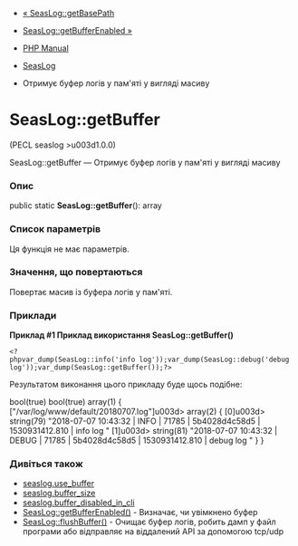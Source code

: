 - [« SeasLog::getBasePath](seaslog.getbasepath.md)
- [SeasLog::getBufferEnabled »](seaslog.getbufferenabled.md)

- [PHP Manual](index.md)
- [SeasLog](class.seaslog.md)
- Отримує буфер логів у пам'яті у вигляді масиву

# SeasLog::getBuffer

(PECL seaslog \>u003d1.0.0)

SeasLog::getBuffer — Отримує буфер логів у пам'яті у вигляді масиву

### Опис

public static **SeasLog::getBuffer**(): array

### Список параметрів

Ця функція не має параметрів.

### Значення, що повертаються

Повертає масив із буфера логів у пам'яті.

### Приклади

**Приклад #1 Приклад використання **SeasLog::getBuffer()****

` <?phpvar_dump(SeasLog::info('info log'));var_dump(SeasLog::debug('debug log'));var_dump(SeasLog::getBuffer());?> `

Результатом виконання цього прикладу буде щось подібне:

bool(true)
bool(true)
array(1) {
["/var/log/www/default/20180707.log"]u003d>
array(2) {
[0]u003d>
string(79) "2018-07-07 10:43:32 | INFO | 71785 | 5b4028d4c58d5 | 1530931412.810 | info log
"
[1]u003d>
string(81) "2018-07-07 10:43:32 | DEBUG | 71785 | 5b4028d4c58d5 | 1530931412.810 | debug log
"
}
}

### Дивіться також

- [seaslog.use_buffer](seaslog.configuration.md#ini.seaslog.use-buffer)
- [seaslog.buffer_size](seaslog.configuration.md#ini.seaslog.buffer-size)
- [seaslog.buffer_disabled_in_cli](seaslog.configuration.md#ini.seaslog.buffer-disabled-in-cli)
- [SeasLog::getBufferEnabled()](seaslog.getbufferenabled.md) -
Визначає, чи увімкнено буфер
- [SeasLog::flushBuffer()](seaslog.flushbuffer.md) - Очищає буфер
логів, робить дамп у файл програми або відправляє на віддалений API
за допомогою tcp/udp
